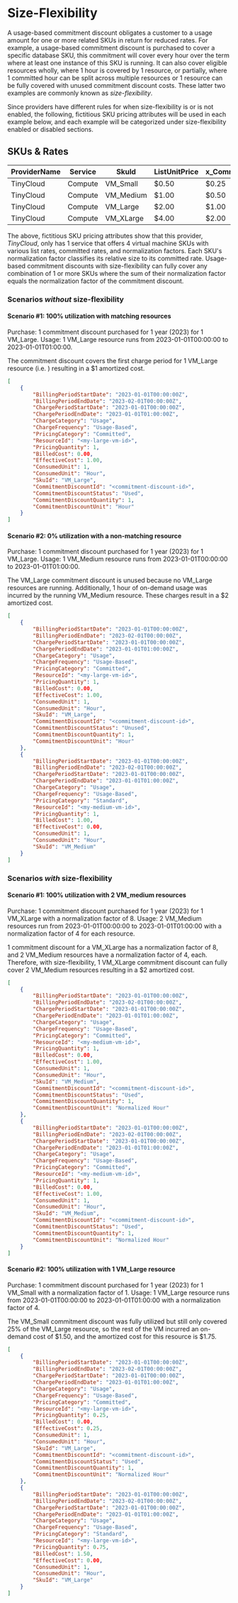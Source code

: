 # Size-Flexibility

A usage-based commitment discount obligates a customer to a usage amount for one or more related SKUs in return for reduced rates.  For example, a usage-based commitment discount is purchased to cover a specific database SKU, this commitment will cover every hour over the term where at least one instance of this SKU is running. It can also cover eligible resources wholly, where 1 hour is covered by 1 resource, or partially, where 1 committed hour can be split across multiple resources or 1 resource can be fully covered with unused commitment discount costs. These latter two examples are commonly known as *size-flexibility*.

Since providers have different rules for when size-flexibility is or is not enabled, the following, fictitious SKU pricing attributes will be used in each example below, and each example will be categorized under size-flexibility enabled or disabled sections.

## SKUs & Rates

| ProviderName | Service | SkuId     | ListUnitPrice  | x_CommittedUnitPrice | x_NormalizationFactor |
| ------------ | ------- | --------- | -------------- | ---------------------| --------------------- |
| TinyCloud    | Compute | VM_Small  | $0.50          | $0.25                | 1                     |
| TinyCloud    | Compute | VM_Medium | $1.00          | $0.50                | 2                     |
| TinyCloud    | Compute | VM_Large  | $2.00          | $1.00                | 4                     |
| TinyCloud    | Compute | VM_XLarge | $4.00          | $2.00                | 8                     |

The above, fictitious SKU pricing attributes show that this provider, *TinyCloud*, only has 1 service that offers 4 virtual machine SKUs with various list rates, committed rates, and normalization factors. Each SKU's normalization factor classifies its relative size to its committed rate. Usage-based commitment discounts with size-flexibility can fully cover any combination of 1 or more SKUs where the sum of their normalization factor equals the normalization factor of the commitment discount.

### Scenarios *without* size-flexibility

#### Scenario #1: 100% utilization with matching resources

Purchase: 1 commitment discount purchased for 1 year (2023) for 1 VM_Large.
Usage: 1 VM_Large resource runs from 2023-01-01T00:00:00 to 2023-01-01T01:00:00.

The commitment discount covers the first charge period for 1 VM_Large resource (i.e. <my-vm-id>) resulting in a $1 amortized cost.

```json
[
    {
        "BillingPeriodStartDate": "2023-01-01T00:00:00Z",
        "BillingPeriodEndDate": "2023-02-01T00:00:00Z",
        "ChargePeriodStartDate": "2023-01-01T00:00:00Z",
        "ChargePeriodEndDate": "2023-01-01T01:00:00Z",
        "ChargeCategory": "Usage",
        "ChargeFrequency": "Usage-Based",
        "PricingCategory": "Committed",
        "ResourceId": "<my-large-vm-id>",
        "PricingQuantity": 1,
        "BilledCost": 0.00,
        "EffectiveCost": 1.00,
        "ConsumedUnit": 1,
        "ConsumedUnit": "Hour",
        "SkuId": "VM_Large",
        "CommitmentDiscountId": "<commitment-discount-id>",
        "CommitmentDiscountStatus": "Used",
        "CommitmentDiscountQuantity": 1,
        "CommitmentDiscountUnit": "Hour"
    }
]
```

#### Scenario #2: 0% utilization with a non-matching resource

Purchase: 1 commitment discount purchased for 1 year (2023) for 1 VM_Large.
Usage: 1 VM_Medium resource runs from 2023-01-01T00:00:00 to 2023-01-01T01:00:00.

The VM_Large commitment discount is unused because no VM_Large resources are running. Additionally, 1 hour of on-demand usage was incurred by the running VM_Medium resource. These charges result in a $2 amortized cost.

```json
[
    {
        "BillingPeriodStartDate": "2023-01-01T00:00:00Z",
        "BillingPeriodEndDate": "2023-02-01T00:00:00Z",
        "ChargePeriodStartDate": "2023-01-01T00:00:00Z",
        "ChargePeriodEndDate": "2023-01-01T01:00:00Z",
        "ChargeCategory": "Usage",
        "ChargeFrequency": "Usage-Based",
        "PricingCategory": "Committed",
        "ResourceId": "<my-large-vm-id>",
        "PricingQuantity": 1,
        "BilledCost": 0.00,
        "EffectiveCost": 1.00,
        "ConsumedUnit": 1,
        "ConsumedUnit": "Hour",
        "SkuId": "VM_Large",
        "CommitmentDiscountId": "<commitment-discount-id>",
        "CommitmentDiscountStatus": "Unused",
        "CommitmentDiscountQuantity": 1,
        "CommitmentDiscountUnit": "Hour"
    },
    {
        "BillingPeriodStartDate": "2023-01-01T00:00:00Z",
        "BillingPeriodEndDate": "2023-02-01T00:00:00Z",
        "ChargePeriodStartDate": "2023-01-01T00:00:00Z",
        "ChargePeriodEndDate": "2023-01-01T01:00:00Z",
        "ChargeCategory": "Usage",
        "ChargeFrequency": "Usage-Based",
        "PricingCategory": "Standard",
        "ResourceId": "<my-medium-vm-id>",
        "PricingQuantity": 1,
        "BilledCost": 1.00,
        "EffectiveCost": 0.00,
        "ConsumedUnit": 1,
        "ConsumedUnit": "Hour",
        "SkuId": "VM_Medium"
    }
]
```

### Scenarios *with* size-flexibility

#### Scenario #1: 100% utilization with 2 VM_medium resources

Purchase: 1 commitment discount purchased for 1 year (2023) for 1 VM_XLarge with a normalization factor of 8.
Usage: 2 VM_Medium resources run from 2023-01-01T00:00:00 to 2023-01-01T01:00:00 with a normalization factor of 4 for each resource.

1 commitment discount for a VM_XLarge has a normalization factor of 8, and 2 VM_Medium resources have a normalization factor of 4, each. Therefore, with size-flexibility, 1 VM_XLarge commitment discount can fully cover 2 VM_Medium resources resulting in a $2 amortized cost.

```json
[
    {
        "BillingPeriodStartDate": "2023-01-01T00:00:00Z",
        "BillingPeriodEndDate": "2023-02-01T00:00:00Z",
        "ChargePeriodStartDate": "2023-01-01T00:00:00Z",
        "ChargePeriodEndDate": "2023-01-01T01:00:00Z",
        "ChargeCategory": "Usage",
        "ChargeFrequency": "Usage-Based",
        "PricingCategory": "Committed",
        "ResourceId": "<my-medium-vm-id>",
        "PricingQuantity": 1,
        "BilledCost": 0.00,
        "EffectiveCost": 1.00,
        "ConsumedUnit": 1,
        "ConsumedUnit": "Hour",
        "SkuId": "VM_Medium",
        "CommitmentDiscountId": "<commitment-discount-id>",
        "CommitmentDiscountStatus": "Used",
        "CommitmentDiscountQuantity": 1,
        "CommitmentDiscountUnit": "Normalized Hour"
    },
    {
        "BillingPeriodStartDate": "2023-01-01T00:00:00Z",
        "BillingPeriodEndDate": "2023-02-01T00:00:00Z",
        "ChargePeriodStartDate": "2023-01-01T00:00:00Z",
        "ChargePeriodEndDate": "2023-01-01T01:00:00Z",
        "ChargeCategory": "Usage",
        "ChargeFrequency": "Usage-Based",
        "PricingCategory": "Committed",
        "ResourceId": "<my-medium-vm-id>",
        "PricingQuantity": 1,
        "BilledCost": 0.00,
        "EffectiveCost": 1.00,
        "ConsumedUnit": 1,
        "ConsumedUnit": "Hour",
        "SkuId": "VM_Medium",
        "CommitmentDiscountId": "<commitment-discount-id>",
        "CommitmentDiscountStatus": "Used",
        "CommitmentDiscountQuantity": 1,
        "CommitmentDiscountUnit": "Normalized Hour"
    }
]
```

#### Scenario #2: 100% utilization with 1 VM_Large resource

Purchase: 1 commitment discount purchased for 1 year (2023) for 1 VM_Small with a normalization factor of 1.
Usage: 1 VM_Large resource runs from 2023-01-01T00:00:00 to 2023-01-01T01:00:00 with a normalization factor of 4.

The VM_Small commitment discount was fully utilized but still only covered 25% of the VM_Large resource, so the rest of the VM incurred an on-demand cost of $1.50, and the amortized cost for this resource is $1.75.

```json
[
    {
        "BillingPeriodStartDate": "2023-01-01T00:00:00Z",
        "BillingPeriodEndDate": "2023-02-01T00:00:00Z",
        "ChargePeriodStartDate": "2023-01-01T00:00:00Z",
        "ChargePeriodEndDate": "2023-01-01T01:00:00Z",
        "ChargeCategory": "Usage",
        "ChargeFrequency": "Usage-Based",
        "PricingCategory": "Committed",
        "ResourceId": "<my-large-vm-id>",
        "PricingQuantity": 0.25,
        "BilledCost": 0.00,
        "EffectiveCost": 0.25,
        "ConsumedUnit": 1,
        "ConsumedUnit": "Hour",
        "SkuId": "VM_Large",
        "CommitmentDiscountId": "<commitment-discount-id>",
        "CommitmentDiscountStatus": "Used",
        "CommitmentDiscountQuantity": 1,
        "CommitmentDiscountUnit": "Normalized Hour"
    },
    {
        "BillingPeriodStartDate": "2023-01-01T00:00:00Z",
        "BillingPeriodEndDate": "2023-02-01T00:00:00Z",
        "ChargePeriodStartDate": "2023-01-01T00:00:00Z",
        "ChargePeriodEndDate": "2023-01-01T01:00:00Z",
        "ChargeCategory": "Usage",
        "ChargeFrequency": "Usage-Based",
        "PricingCategory": "Standard",
        "ResourceId": "<my-large-vm-id>",
        "PricingQuantity": 0.75,
        "BilledCost": 1.50,
        "EffectiveCost": 0.00,
        "ConsumedUnit": 1,
        "ConsumedUnit": "Hour",
        "SkuId": "VM_Large"
    }
]
```
